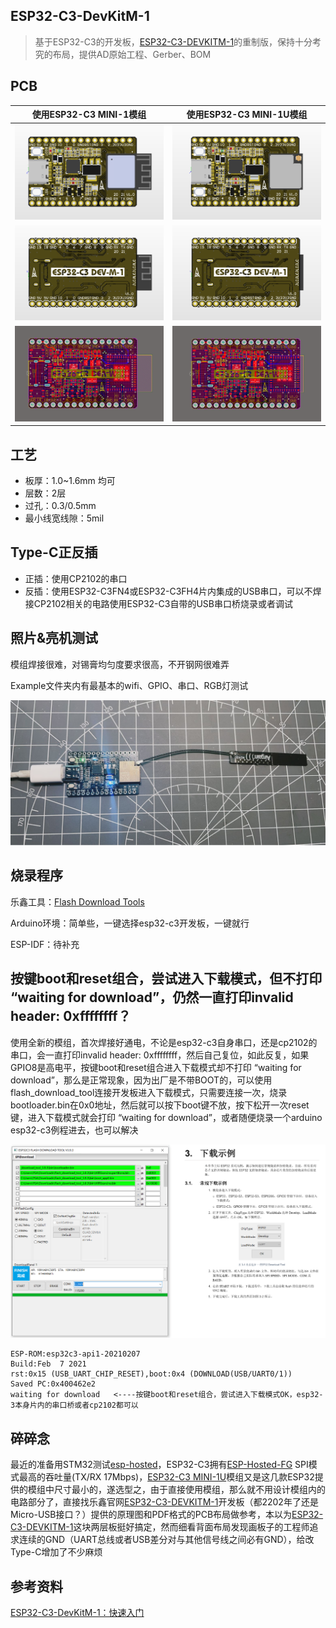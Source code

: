 ## ESP32-C3-DevKitM-1

> 基于ESP32-C3的开发板，[ESP32-C3-DEVKITM-1](https://docs.espressif.com/projects/esp-idf/zh_CN/latest/esp32c3/hw-reference/esp32c3/user-guide-devkitm-1.html)的重制版，保持十分考究的布局，提供AD原始工程、Gerber、BOM

## PCB

| 使用ESP32-C3 MINI-1模组                                | 使用ESP32-C3 MINI-1U模组                                 |
| ------------------------------------------------------ | -------------------------------------------------------- |
| ![ESP32-C3_DEV-M-1(1)](Images/ESP32-C3_DEV-M-1(1).png) | ![ESP32-C3_DEV-M-1u(1)](Images/ESP32-C3_DEV-M-1u(1).png) |
| ![ESP32-C3_DEV-M-1(2)](Images/ESP32-C3_DEV-M-1(2).png) | ![ESP32-C3_DEV-M-1u(2)](Images/ESP32-C3_DEV-M-1u(2).png) |
| ![ESP32-C3_DEV-M-1(3)](Images/ESP32-C3_DEV-M-1(3).png) | ![ESP32-C3_DEV-M-1u(3)](Images/ESP32-C3_DEV-M-1u(3).png) |

## 工艺

- 板厚：1.0~1.6mm 均可
- 层数：2层
- 过孔：0.3/0.5mm
- 最小线宽线隙：5mil

## Type-C正反插

- 正插：使用CP2102的串口
- 反插：使用ESP32-C3FN4或ESP32-C3FH4片内集成的USB串口，可以不焊接CP2102相关的电路使用ESP32-C3自带的USB串口桥烧录或者调试

## 照片&亮机测试

模组焊接很难，对锡膏均匀度要求很高，不开钢网很难弄

Example文件夹内有最基本的wifi、GPIO、串口、RGB灯测试

![hardware](Example/Arduino/WiFiScan/Images/hardware.JPG)

## 烧录程序

乐鑫工具：[Flash Download Tools](https://www.espressif.com/en/support/download/other-tools)

Arduino环境：简单些，一键选择esp32-c3开发板，一键就行

ESP-IDF：待补充

## 按键boot和reset组合，尝试进入下载模式，但不打印 “waiting for download”，仍然一直打印invalid header: 0xffffffff？

使用全新的模组，首次焊接好通电，不论是esp32-c3自身串口，还是cp2102的串口，会一直打印invalid header: 0xffffffff，然后自己复位，如此反复，如果GPIO8是高电平，按键boot和reset组合进入下载模式却不打印 “waiting for download”，那么是正常现象，因为出厂是不带BOOT的，可以使用flash_download_tool连接开发板进入下载模式，只需要连接一次，烧录bootloader.bin在0x0地址，然后就可以按下boot键不放，按下松开一次reset键，进入下载模式就会打印 “waiting for download”，或者随便烧录一个arduino esp32-c3例程进去，也可以解决

![成功烧录wfiscan示例](Images/成功烧录wfiscan示例.png)

```
ESP-ROM:esp32c3-api1-20210207
Build:Feb  7 2021
rst:0x15 (USB_UART_CHIP_RESET),boot:0x4 (DOWNLOAD(USB/UART0/1))
Saved PC:0x400462e2
waiting for download   <----按键boot和reset组合，尝试进入下载模式OK，esp32-3本身片内的串口桥或者cp2102都可以
```

## 碎碎念

最近的准备用STM32测试[esp-hosted](https://github.com/espressif/esp-hosted)，ESP32-C3拥有[ESP-Hosted-FG]() SPI模式最高的吞吐量(TX/RX 17Mbps)，[ESP32-C3 MINI-1U]()模组又是这几款ESP32提供的模组中尺寸最小的，遂选型之，由于直接使用模组，那么就不用设计模组内的电路部分了，直接找乐鑫官网[ESP32-C3-DEVKITM-1](https://docs.espressif.com/projects/esp-idf/zh_CN/latest/esp32c3/hw-reference/esp32c3/user-guide-devkitm-1.html)开发板（都2202年了还是Micro-USB接口？）提供的原理图和PDF格式的PCB布局做参考，本以为[ESP32-C3-DEVKITM-1](https://docs.espressif.com/projects/esp-idf/zh_CN/latest/esp32c3/hw-reference/esp32c3/user-guide-devkitm-1.html)这块两层板挺好搞定，然而细看背面布局发现画板子的工程师追求连续的GND（UART总线或者USB差分对与其他信号线之间必有GND），给改Type-C增加了不少麻烦

## 参考资料

[ESP32-C3-DevKitM-1：快速入门](https://docs.espressif.com/projects/esp-idf/zh_CN/latest/esp32c3/hw-reference/esp32c3/user-guide-devkitm-1.html) 